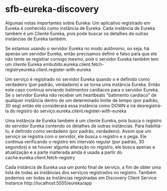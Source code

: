 # sfb-eureka-discovery


Algumas notas importantes sobre Eureka: Um aplicativo registrado em Eureka é conhecido
como instância de Eureka. Cada instância de Eureka também é um Cliente Eureka, pois
pode buscar os detalhes de outras instâncias de Eureka também.

Se estamos usando o servidor Eureka no modo autônomo, ou seja, há apenas um servidor Eureka, então precisamos definir e falso para que ele não tente se registrar consigo mesmo, pois o servidor Eureka também tem um cliente Eureka embutido.eureka.client.fetch-registryeureka.client.register-with-eureka

Um serviço é registrado no servidor Eureka quando o é definido como verdadeiro (por padrão, verdadeiro) e se torna uma instância Eureka. Então este caso continua enviando batimentos cardíacos para o servidor Eureka. Se o servidor Eureka não receber um heartbeats "batimento cardíaco" de qualquer instância dentro de um determinado limite de tempo (por padrão, 30 seg) então ele considerará essa instância como DOWN e irá desregistrá-la do registro do serviço.eureka.client.register-with-eureka

Uma instância de Eureka também é um cliente Eureka, pois busca o registro do servidor Eureka contendo os detalhes de outras instâncias. Para habilitá-lo, é definido como verdadeiro (por padrão, verdadeiro). Assim que um serviço se registra com o servidor, ele busca o registro e o pega. Ele continua verificando o registro em intervalo regular (por padrão, 30 segundos) e se houver alguma alteração no registro, ele busca apenas a atualização e a parte inalterada ainda é usada a partir do cache.eureka.client.fetch-registry

Cada instância de Eureka usa um ponto final de serviço, a fim de obter uma lista de todas as instâncias dos serviços registrados no registro. Também podemos ver todas as instâncias registradas em Discovery Client Service Instance http://localhost:5555/eureka/app
